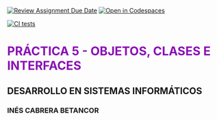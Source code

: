 [![Review Assignment Due Date](https://classroom.github.com/assets/deadline-readme-button-22041afd0340ce965d47ae6ef1cefeee28c7c493a6346c4f15d667ab976d596c.svg)](https://classroom.github.com/a/hGiCucuU)
[![Open in Codespaces](https://classroom.github.com/assets/launch-codespace-2972f46106e565e64193e422d61a12cf1da4916b45550586e14ef0a7c637dd04.svg)](https://classroom.github.com/open-in-codespaces?assignment_repo_id=18558878)

[![CI tests](https://github.com/ULL-ESIT-INF-DSI-2425/prct06-generics-solid-InesCabreraBetancor/actions/workflows/ci.yml/badge.svg)](https://github.com/ULL-ESIT-INF-DSI-2425/prct06-generics-solid-InesCabreraBetancor/actions/workflows/ci.yml)

# <span style="color: #8b0fb6;">PRÁCTICA 5 - OBJETOS, CLASES E INTERFACES</span>
## DESARROLLO EN SISTEMAS INFORMÁTICOS 
### INÉS CABRERA BETANCOR

